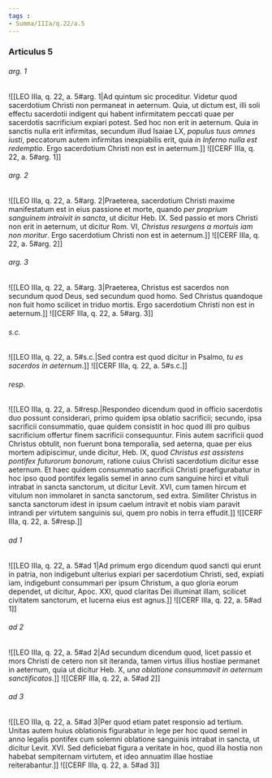 ```yaml
---
tags : 
- Summa/IIIa/q.22/a.5
---
```


### Articulus 5

###### arg. 1
![[LEO IIIa, q. 22, a. 5#arg. 1|Ad quintum sic proceditur. Videtur quod sacerdotium Christi non permaneat in aeternum. Quia, ut dictum est, illi soli effectu sacerdotii indigent qui habent infirmitatem peccati quae per sacerdotis sacrificium expiari potest. Sed hoc non erit in aeternum. Quia in sanctis nulla erit infirmitas, secundum illud Isaiae LX, *populus tuus omnes iusti*, peccatorum autem infirmitas inexpiabilis erit, quia *in Inferno nulla est redemptio*. Ergo sacerdotium Christi non est in aeternum.]]
![[CERF IIIa, q. 22, a. 5#arg. 1]]

###### arg. 2
![[LEO IIIa, q. 22, a. 5#arg. 2|Praeterea, sacerdotium Christi maxime manifestatum est in eius passione et morte, quando *per proprium sanguinem introivit in sancta*, ut dicitur Heb. IX. Sed passio et mors Christi non erit in aeternum, ut dicitur Rom. VI, *Christus resurgens a mortuis iam non moritur*. Ergo sacerdotium Christi non est in aeternum.]]
![[CERF IIIa, q. 22, a. 5#arg. 2]]

###### arg. 3
![[LEO IIIa, q. 22, a. 5#arg. 3|Praeterea, Christus est sacerdos non secundum quod Deus, sed secundum quod homo. Sed Christus quandoque non fuit homo scilicet in triduo mortis. Ergo sacerdotium Christi non est in aeternum.]]
![[CERF IIIa, q. 22, a. 5#arg. 3]]

###### s.c.
![[LEO IIIa, q. 22, a. 5#s.c.|Sed contra est quod dicitur in Psalmo, *tu es sacerdos in aeternum*.]]
![[CERF IIIa, q. 22, a. 5#s.c.]]

###### resp.
![[LEO IIIa, q. 22, a. 5#resp.|Respondeo dicendum quod in officio sacerdotis duo possunt considerari, primo quidem ipsa oblatio sacrificii; secundo, ipsa sacrificii consummatio, quae quidem consistit in hoc quod illi pro quibus sacrificium offertur finem sacrificii consequuntur. Finis autem sacrificii quod Christus obtulit, non fuerunt bona temporalia, sed aeterna, quae per eius mortem adipiscimur, unde dicitur, Heb. IX, quod *Christus est assistens pontifex futurorum bonorum*, ratione cuius Christi sacerdotium dicitur esse aeternum. Et haec quidem consummatio sacrificii Christi praefigurabatur in hoc ipso quod pontifex legalis semel in anno cum sanguine hirci et vituli intrabat in sancta sanctorum, ut dicitur Levit. XVI, cum tamen hircum et vitulum non immolaret in sancta sanctorum, sed extra. Similiter Christus in sancta sanctorum idest in ipsum caelum intravit et nobis viam paravit intrandi per virtutem sanguinis sui, quem pro nobis in terra effudit.]]
![[CERF IIIa, q. 22, a. 5#resp.]]

###### ad 1
![[LEO IIIa, q. 22, a. 5#ad 1|Ad primum ergo dicendum quod sancti qui erunt in patria, non indigebunt ulterius expiari per sacerdotium Christi, sed, expiati iam, indigebunt consummari per ipsum Christum, a quo gloria eorum dependet, ut dicitur, Apoc. XXI, quod claritas Dei illuminat illam, scilicet civitatem sanctorum, et lucerna eius est agnus.]]
![[CERF IIIa, q. 22, a. 5#ad 1]]

###### ad 2
![[LEO IIIa, q. 22, a. 5#ad 2|Ad secundum dicendum quod, licet passio et mors Christi de cetero non sit iteranda, tamen virtus illius hostiae permanet in aeternum, quia ut dicitur Heb. X, *una oblatione consummavit in aeternum sanctificatos*.]]
![[CERF IIIa, q. 22, a. 5#ad 2]]

###### ad 3
![[LEO IIIa, q. 22, a. 5#ad 3|Per quod etiam patet responsio ad tertium. Unitas autem huius oblationis figurabatur in lege per hoc quod semel in anno legalis pontifex cum solemni oblatione sanguinis intrabat in sancta, ut dicitur Levit. XVI. Sed deficiebat figura a veritate in hoc, quod illa hostia non habebat sempiternam virtutem, et ideo annuatim illae hostiae reiterabantur.]]
![[CERF IIIa, q. 22, a. 5#ad 3]]

